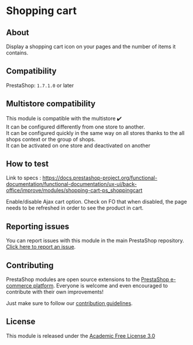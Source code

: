 # Shopping cart

## About

Display a shopping cart icon on your pages and the number of items it contains.

## Compatibility

PrestaShop: `1.7.1.0` or later

## Multistore compatibility

This module is compatible with the multistore :heavy_check_mark: <br/>
It can be configured differently from one store to another.<br/>
It can be configured quickly in the same way on all stores thanks to the all shops context or the group of shops.<br/>
It can be activated on one store and deactivated on another

## How to test

Link to specs : https://docs.prestashop-project.org/functional-documentation/functional-documentation/ux-ui/back-office/improve/modules/shopping-cart-ps_shoppingcart

Enable/disable Ajax cart option. Check on FO that when disabled, the page needs to be refreshed in order to see the product in cart.

## Reporting issues

You can report issues with this module in the main PrestaShop repository. [Click here to report an issue][report-issue]. 

## Contributing

PrestaShop modules are open source extensions to the [PrestaShop e-commerce platform][prestashop]. Everyone is welcome and even encouraged to contribute with their own improvements!

Just make sure to follow our [contribution guidelines][contribution-guidelines].

## License

This module is released under the [Academic Free License 3.0][AFL-3.0] 

[report-issue]: https://github.com/PrestaShop/PrestaShop/issues/new/choose
[prestashop]: https://www.prestashop.com/
[contribution-guidelines]: https://devdocs.prestashop.com/1.7/contribute/contribution-guidelines/project-modules/
[AFL-3.0]: https://opensource.org/licenses/AFL-3.0
